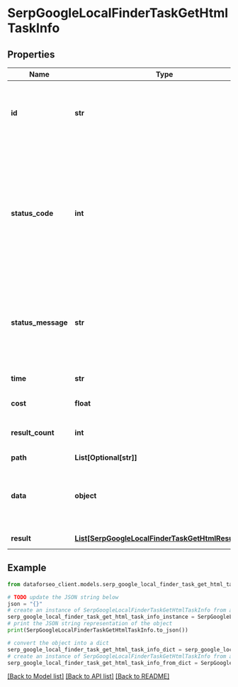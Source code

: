 # SerpGoogleLocalFinderTaskGetHtmlTaskInfo


## Properties

Name | Type | Description | Notes
------------ | ------------- | ------------- | -------------
**id** | **str** | task identifier unique task identifier in our system in the UUID format | [optional] 
**status_code** | **int** | status code of the task generated by DataForSEO, can be within the following range: 10000-60000 you can find the full list of the response codes here | [optional] 
**status_message** | **str** | informational message of the task you can find the full list of general informational messages here | [optional] 
**time** | **str** | execution time, seconds | [optional] 
**cost** | **float** | total tasks cost, USD | [optional] 
**result_count** | **int** | number of elements in the result array | [optional] 
**path** | **List[Optional[str]]** | URL path | [optional] 
**data** | **object** | contains the same parameters that you specified in the POST request | [optional] 
**result** | [**List[SerpGoogleLocalFinderTaskGetHtmlResultInfo]**](SerpGoogleLocalFinderTaskGetHtmlResultInfo.md) | array of results | [optional] 

## Example

```python
from dataforseo_client.models.serp_google_local_finder_task_get_html_task_info import SerpGoogleLocalFinderTaskGetHtmlTaskInfo

# TODO update the JSON string below
json = "{}"
# create an instance of SerpGoogleLocalFinderTaskGetHtmlTaskInfo from a JSON string
serp_google_local_finder_task_get_html_task_info_instance = SerpGoogleLocalFinderTaskGetHtmlTaskInfo.from_json(json)
# print the JSON string representation of the object
print(SerpGoogleLocalFinderTaskGetHtmlTaskInfo.to_json())

# convert the object into a dict
serp_google_local_finder_task_get_html_task_info_dict = serp_google_local_finder_task_get_html_task_info_instance.to_dict()
# create an instance of SerpGoogleLocalFinderTaskGetHtmlTaskInfo from a dict
serp_google_local_finder_task_get_html_task_info_from_dict = SerpGoogleLocalFinderTaskGetHtmlTaskInfo.from_dict(serp_google_local_finder_task_get_html_task_info_dict)
```
[[Back to Model list]](../README.md#documentation-for-models) [[Back to API list]](../README.md#documentation-for-api-endpoints) [[Back to README]](../README.md)


